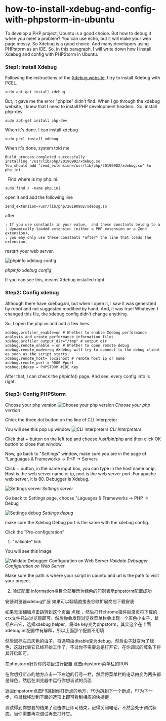 # how-to-install-xdebug-and-config-with-phpstorm-in-ubuntu

To develop a PHP project, Ubuntu is a good choice. But how to debug it when you meet a problem? You can use echo, but it will make your web page messy. So Xdebug is a good choice. And many developers using PHPstorm as an IDE. So, in this paragraph, I will write down how I install Xdebug and config with PHPStorm in Ubuntu.

### Step1: install Xdebug

Following the instructions of the [Xdebug website](https://xdebug.org/docs/install), I try to install Xdebug with PCEL.

```
sudo apt-get install xdebug
```

But, it gave me the error "phpize" didn't find. When I go through the xdebug website, I knew that I need to install PHP development headers. 
So, install php-dev

```
sudo apt-get install php-dev
```

When it's done. I can install xdebug 
```
sudo pecl install xdebug
```

When it's done, system told me 
```
Build process completed successfully
Installing '/usr/lib/php/20190902/xdebug.so
You should add "zend_extension=/usr/lib/php/20190902/xdebug.so" to php.ini
```
 
Find where is my php.ini. 
```
sudo find / -name php.ini 
```
open it and add the following line
```
zend_extension=/usr/lib/php/20190902/xdebug.so
```
after
```
; If you use constants in your value,  and these constants belong to a
; dynamically loaded extension (either a PHP extension or a Zend extension),
; you may only use these constants *after* the line that loads the extension.
```
restart your web server.

![phpinfo xdebug config](images/xdebug.png)

*phpinfo xdebug config*

If you can see this, means Xdebug installed right. 

### Step2: Config xdebug

Although there have xdebug.ini, but when I open it, I saw it was generated by robot and not suggested modified by hand. And, it was true! Whateven I changed this file, the xdebug config didn't change anything. 

So, I open the php.ini and add a few lines

```
xdebug.profiler_enable=on # Whether to enable Xdebug performance analysis and create performance information files
xdebug.profiler_output_dir="/tmp" # output dir
xdebug.remote_enable = on # Whether to open remote debug
xdebug.remote_mode=req #Xdebug will try to connect to the debug client as soon as the script starts.
xdebug.remote_host= localhost # remote host ip or name 
xdebug.remote_port = 9000 #port
xdebug.idekey = PHPSTORM #IDE Key
```

After that, I can check the phpinfo() page. And see, every config info is right. 

### Step3: Config PHPStorm

Choose your php version 
![Choose your php version](images/php_storm1.png)
*Choose your php version*

Chick the three dot button on the line of CLI Interpreter

You will see this pop up window 
![CLI Interpreters](images/php_storm2.png)
*CLI Interpreters*

Click that + button on the left top and choose /usr/bin/php and then click OK button to close that window.

Now, go back to "Settings" window, make sure you are in the page of "Languages & Frameworks -> PHP -> Servers 

Click + button, in the name input box, you can type in the host name or ip. Host is the web server name or ip, port is the web server port. For apache web server, it is 80. Debugger is Xdebug. 

![Settings server](images/php_storm3.png)
*Settings server*

Go back to Settings page, choose "Laguages & Frameworks -> PHP -> Debug 

![Settings debug](images/php_storm4.png)
*Settings debug*

make sure the Xdebug Debug port is the same with the xdebug config.

Click the "Pre-configuration" 

1. "Validate" link 

You will see this image

![Validate Debugger Configuration on Web Server](images/php_storm5.png)
*Validate Debugger Configuration on Web Server*

Make sure the path is where your script in ubuntu and url is the path to visit your project. 





2. 验证配置
information栏目全部展示为绿色的勾则表示phpstorm配置成功



安装浏览器xdebug扩展
如果可以翻墙直接去谷歌扩展商店下载安装


如果无法翻墙点击跳转到这个页面 点我 ，然后打开chrome插件目录页将下载的crx文件托进浏览器即可。然后你会发现浏览器菜单栏会出现一个灰色小虫子，鼠标右击它，选择xdebug helper，将ide key变为phpstorm，其实这个在上面xdebug.ini配置中有解释，所以上面那个配置不用填

然后鼠标左击灰色的虫子，将选项由disable变为debug，然后虫子就变为了绿色，这就代表它已经开始工作了，不过你不需要总是打开它，在你调试的域名下将其开启即可。

在phpstorm针对你的项目进行配置
点击phpstorm菜单栏的RUN




在你想打断点的地方点击一下左边的行号一栏，然后将菜单栏的电话由变为两头都是绿色，然后在浏览器中运行你想调试的页面


返回phpstorm点击F9跳到你打断点的地方，F9为跳到下一个断点，F7为下一步，将鼠标移动到下面的选项上即可看到相应的快捷键


调试得到你想要的结果了点击停止即可结束，记得关闭电话，不然会处于调试状态。当你需要再次调试再去打开它。

